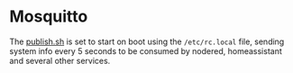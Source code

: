 # Mosquitto

The [publish.sh](#/publish.sh) is set to start on boot using the `/etc/rc.local` file, sending system info every 5 seconds to be consumed by nodered, homeassistant and several other services.
